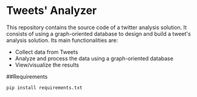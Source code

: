 # Tweets' Analyzer
This repository contains the source code of a twitter analysis solution. It consists of using a graph-oriented database to design and build a tweet's analysis solution. Its main functionalities are:
  - Collect data from Tweets 
  - Analyze and process the data using a graph-oriented database
  - View/visualize the results
  

##Requirements
```
pip install requirements.txt
```

